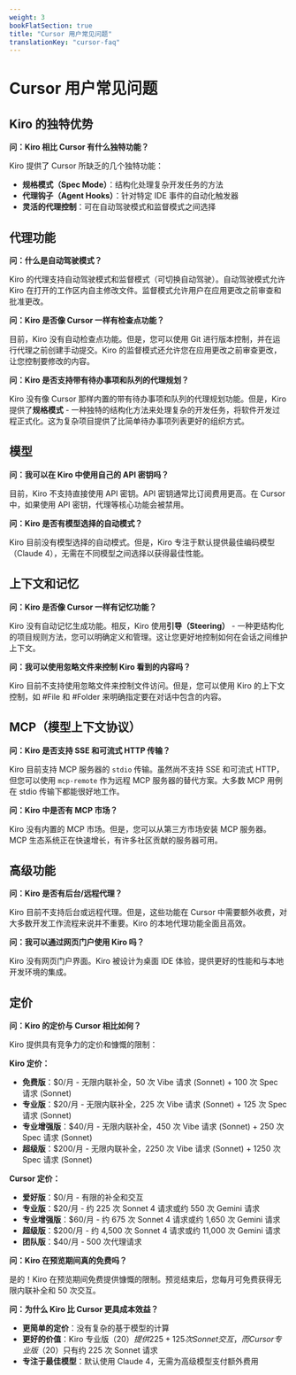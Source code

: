 ```yaml
---
weight: 3
bookFlatSection: true
title: "Cursor 用户常见问题"
translationKey: "cursor-faq"
---
```


# Cursor 用户常见问题

## Kiro 的独特优势

**问：Kiro 相比 Cursor 有什么独特功能？**

Kiro 提供了 Cursor 所缺乏的几个独特功能：

- **规格模式（Spec Mode）**：结构化处理复杂开发任务的方法
- **代理钩子（Agent Hooks）**：针对特定 IDE 事件的自动化触发器
- **灵活的代理控制**：可在自动驾驶模式和监督模式之间选择

## 代理功能

**问：什么是自动驾驶模式？**

Kiro 的代理支持自动驾驶模式和监督模式（可切换自动驾驶）。自动驾驶模式允许 Kiro 在打开的工作区内自主修改文件。监督模式允许用户在应用更改之前审查和批准更改。

**问：Kiro 是否像 Cursor 一样有检查点功能？**

目前，Kiro 没有自动检查点功能。但是，您可以使用 Git 进行版本控制，并在运行代理之前创建手动提交。Kiro 的监督模式还允许您在应用更改之前审查更改，让您控制要修改的内容。

**问：Kiro 是否支持带有待办事项和队列的代理规划？**

Kiro 没有像 Cursor 那样内置的带有待办事项和队列的代理规划功能。但是，Kiro 提供了**规格模式** - 一种独特的结构化方法来处理复杂的开发任务，将软件开发过程正式化。这为复杂项目提供了比简单待办事项列表更好的组织方式。

## 模型

**问：我可以在 Kiro 中使用自己的 API 密钥吗？**

目前，Kiro 不支持直接使用 API 密钥。API 密钥通常比订阅费用更高。在 Cursor 中，如果使用 API 密钥，代理等核心功能会被禁用。

**问：Kiro 是否有模型选择的自动模式？**

Kiro 目前没有模型选择的自动模式。但是，Kiro 专注于默认提供最佳编码模型（Claude 4），无需在不同模型之间选择以获得最佳性能。

## 上下文和记忆

**问：Kiro 是否像 Cursor 一样有记忆功能？**

Kiro 没有自动记忆生成功能。相反，Kiro 使用**引导（Steering）** - 一种更结构化的项目规则方法，您可以明确定义和管理。这让您更好地控制如何在会话之间维护上下文。

**问：我可以使用忽略文件来控制 Kiro 看到的内容吗？**

Kiro 目前不支持使用忽略文件来控制文件访问。但是，您可以使用 Kiro 的上下文控制，如 #File 和 #Folder 来明确指定要在对话中包含的内容。

## MCP（模型上下文协议）

**问：Kiro 是否支持 SSE 和可流式 HTTP 传输？**

Kiro 目前支持 MCP 服务器的 `stdio` 传输。虽然尚不支持 SSE 和可流式 HTTP，但您可以使用 `mcp-remote` 作为远程 MCP 服务器的替代方案。大多数 MCP 用例在 stdio 传输下都能很好地工作。

**问：Kiro 中是否有 MCP 市场？**

Kiro 没有内置的 MCP 市场。但是，您可以从第三方市场安装 MCP 服务器。MCP 生态系统正在快速增长，有许多社区贡献的服务器可用。

## 高级功能

**问：Kiro 是否有后台/远程代理？**

Kiro 目前不支持后台或远程代理。但是，这些功能在 Cursor 中需要额外收费，对大多数开发工作流程来说并不重要。Kiro 的本地代理功能全面且高效。

**问：我可以通过网页门户使用 Kiro 吗？**

Kiro 没有网页门户界面。Kiro 被设计为桌面 IDE 体验，提供更好的性能和与本地开发环境的集成。

## 定价

**问：Kiro 的定价与 Cursor 相比如何？**

Kiro 提供具有竞争力的定价和慷慨的限制：

**Kiro 定价：**
- **免费版**：$0/月 - 无限内联补全，50 次 Vibe 请求 (Sonnet) + 100 次 Spec 请求 (Sonnet)
- **专业版**：$20/月 - 无限内联补全，225 次 Vibe 请求 (Sonnet) + 125 次 Spec 请求 (Sonnet)
- **专业增强版**：$40/月 - 无限内联补全，450 次 Vibe 请求 (Sonnet) + 250 次 Spec 请求 (Sonnet)
- **超级版**：$200/月 - 无限内联补全，2250 次 Vibe 请求 (Sonnet) + 1250 次 Spec 请求 (Sonnet)

**Cursor 定价：**
- **爱好版**：$0/月 - 有限的补全和交互
- **专业版**：$20/月 - 约 225 次 Sonnet 4 请求或约 550 次 Gemini 请求
- **专业增强版**：$60/月 - 约 675 次 Sonnet 4 请求或约 1,650 次 Gemini 请求
- **超级版**：$200/月 - 约 4,500 次 Sonnet 4 请求或约 11,000 次 Gemini 请求
- **团队版**：$40/月 - 500 次代理请求

**问：Kiro 在预览期间真的免费吗？**

是的！Kiro 在预览期间免费提供慷慨的限制。预览结束后，您每月可免费获得无限内联补全和 50 次交互。

**问：为什么 Kiro 比 Cursor 更具成本效益？**

- **更简单的定价**：没有复杂的基于模型的计算
- **更好的价值**：Kiro 专业版（$20）提供 225 + 125 次 Sonnet 交互，而 Cursor 专业版（$20）只有约 225 次 Sonnet 请求
- **专注于最佳模型**：默认使用 Claude 4，无需为高级模型支付额外费用
